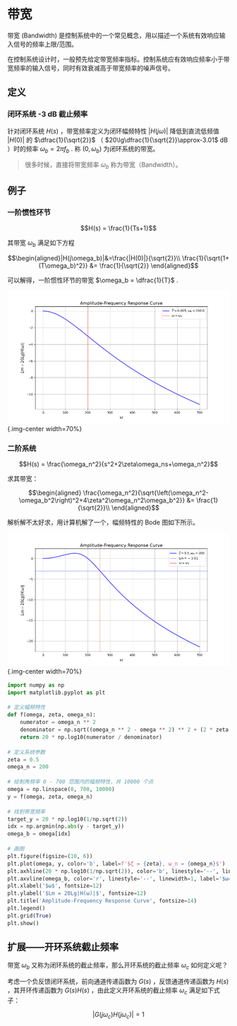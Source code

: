 # 带宽

带宽 (Bandwidth) 是控制系统中的一个常见概念，用以描述一个系统有效响应输入信号的频率上限/范围。

在控制系统设计时，一般预先给定带宽频率指标。控制系统应有效响应频率小于带宽频率的输入信号，同时有效衰减高于带宽频率的噪声信号。

## 定义

### 闭环系统 -3 dB 截止频率

针对闭环系统 $H(s)$ ，带宽频率定义为闭环幅频特性 $|H(j\omega)|$ 降低到直流低频值 $|H(0)|$ 的 $\dfrac{1}{\sqrt{2}}$ （ $20\lg\dfrac{1}{\sqrt{2}}\approx-3.01$ dB ）时的频率 $\omega_b = 2\pi f_b$ . 称 $(0, \omega_b)$ 为闭环系统的带宽。

> 很多时候，直接将带宽频率 $\omega_b$ 称为带宽（Bandwidth）。

## 例子

### 一阶惯性环节

$$H(s) = \frac{1}{Ts+1}$$

其带宽 $\omega_b$ 满足如下方程

$$\begin{aligned}|H(j\omega_b)|&=\frac{|H(0)|}{\sqrt{2}}\\
\frac{1}{\sqrt{1+(T\omega_b)^2}} &= \frac{1}{\sqrt{2}}
\end{aligned}$$

可以解得，一阶惯性环节的带宽 $\omega_b = \dfrac{1}{T}$ .

![一阶惯性环节幅频特性 Bode 图](./带宽.assets/一阶惯性环节幅频特性Bode图.png){.img-center width=70%}

### 二阶系统

$$H(s) = \frac{\omega_n^2}{s^2+2\zeta\omega_ns+\omega_n^2}$$

求其带宽：

$$\begin{aligned}
\frac{\omega_n^2}{\sqrt{\left(\omega_n^2-\omega_b^2\right)^2+4\zeta^2\omega_n^2\omega_b^2}} &= \frac{1}{\sqrt{2}}\\
\end{aligned}$$

解析解不太好求，用计算机解了一个，幅频特性的 Bode 图如下所示。

![二阶环节幅频特性 Bode 图](./带宽.assets/二阶环节幅频特性Bode图.png){.img-center width=70%}

```python
import numpy as np
import matplotlib.pyplot as plt

# 定义幅频特性
def f(omega, zeta, omega_n):
    numerator = omega_n ** 2
    denominator = np.sqrt((omega_n ** 2 - omega ** 2) ** 2 + (2 * zeta * omega_n * omega) ** 2)
    return 20 * np.log10(numerator / denominator)

# 定义系统参数
zeta = 0.5
omega_n = 200

# 绘制角频率 0 - 700 范围内的幅频特性，共 10000 个点
omega = np.linspace(0, 700, 10000)
y = f(omega, zeta, omega_n)

# 找到带宽频率
target_y = 20 * np.log10(1/np.sqrt(2))
idx = np.argmin(np.abs(y - target_y))
omega_b = omega[idx]

# 画图
plt.figure(figsize=(10, 6))
plt.plot(omega, y, color='b', label=f'$ζ = {zeta}, ω_n = {omega_n}$')
plt.axhline(20 * np.log10(1/np.sqrt(2)), color='b', linestyle='--', linewidth=1, label='$Lm = -3.01$')
plt.axvline(omega_b, color='r', linestyle='--', linewidth=1, label='$ω=ω_b$')
plt.xlabel('$ω$', fontsize=12)
plt.ylabel('$Lm = 20Lg|H(ω)|$', fontsize=12)
plt.title('Amplitude-Frequency Response Curve', fontsize=14)
plt.legend()
plt.grid(True)
plt.show()
```

## 扩展——开环系统截止频率

带宽 $\omega_b$ 又称为闭环系统的截止频率，那么开环系统的截止频率 $\omega_c$ 如何定义呢？

考虑一个负反馈闭环系统，前向通道传递函数为 $G(s)$ ，反馈通道传递函数为 $H(s)$ ，其开环传递函数为 $G(s)H(s)$ ，由此定义开环系统的截止频率 $\omega_c$ 满足如下式子：

$$|G(j\omega_c)H(j\omega_c)| = 1$$
